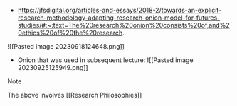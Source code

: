 
* https://jfsdigital.org/articles-and-essays/2018-2/towards-an-explicit-research-methodology-adapting-research-onion-model-for-futures-studies/#:~:text=The%20research%20onion%20consists%20of,and%20ethics%20of%20the%20research.

![[Pasted image 20230918124648.png]]

* Onion that was used in subsequent lecture: 
![[Pasted image 20230925125949.png]]

> [!note] 
> The above involves [[Research Philosophies]] 

